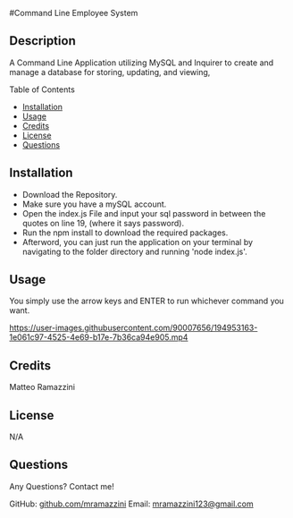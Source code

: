 #Command Line Employee System

## Description 
A Command Line Application utilizing MySQL and Inquirer to create and manage a database for storing, updating, and viewing,

Table of Contents
- [Installation](#installation)
- [Usage](#usage)
- [Credits](#credits)
- [License](#license)
- [Questions](#questions)

## Installation

- Download the Repository. 
- Make sure you have a mySQL account. 
- Open the index.js File and input your sql password in between the quotes on line 19, (where it says password). 
- Run the npm install to download the required packages. 
- Afterword, you can just run the application on your terminal by navigating to the folder directory and running 'node index.js'. 

## Usage

You simply use the arrow keys and ENTER to run whichever command you want. 

https://user-images.githubusercontent.com/90007656/194953163-1e061c97-4525-4e69-b17e-7b36ca94e905.mp4

## Credits

Matteo Ramazzini

## License

N/A

## Questions

Any Questions? Contact me! 

GitHub: [github.com/mramazzini](#github.com/mramazzini)
Email: mramazzini123@gmail.com

